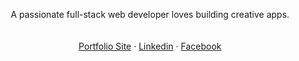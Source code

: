 <p align="center">
A passionate full-stack web developer loves building creative apps.
<br>
<br>
<br>
<a href="https://dafna-portfolio.vercel.app/">Portfolio Site</a>
 · <a href="https://www.linkedin.com/in/dafna-pundak-b7425219b/">Linkedin</a>
 · <a href="https://www.facebook.com/dafna.mordechai">Facebook</a>
<br>
<br>
</p>
